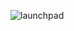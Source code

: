 ![launchpad](https://user-images.githubusercontent.com/19552819/148907687-8f670f1e-4803-43ed-ba70-1d619cc3b14e.png)